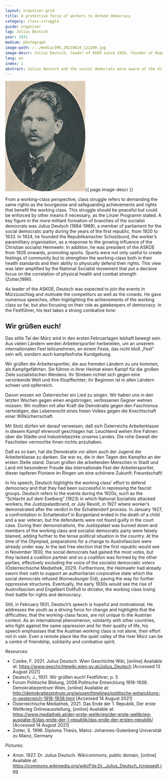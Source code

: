 ```yaml
---
layout: organiser-grid
title: A protective force of workers to defend democracy
category: class-struggle
guide: organiser
tag: Julius Deutsch
year: 1931
medium: photograph
image-path: /../media/IMG_20210624_122209.jpg
image-descr: Julius Deutsch, leader of ASKÖ since 1926, founder of Republikanischer Schutzbund in 1924
lang: en
index: 1
abstract: Julius Deutsch and the social democrats were aware of the difficult political climate in Austria in the 1930s. Their political agend was much more foreceful than usually, motivating their supporters but also scaring other political parties.
---
```

<div class="grid-container">
    <div class="grid-item" id="exhibit-image"><img src="/../media/Dr._Julius_Deutsch.jpg" class="img-fluid" alt="{{ page.image-descr }}">{{ page.image-descr }}</div>
    <div class="grid-item" class="infotext">
        <p>From a working-class perspective, class struggle refers to demanding the same rights as the bourgeoise and safeguarding achievements and rights that benefit the working class. This struggle should be peaceful but could be enforced by other means if necessary, as the Linzer Programm stated. A key figure in the more militant formation of branches of the socialist democrats was Julius Deutsch (1884-1968), a member of parliament for the social democratic party during the years of the first republic, from 1920 to 1933. In 1924, he founded the Republikanischer Schutzbund, the worker’s paramilitary organisation, as a response to the growing influence of the Christian socialist Heimwehr. In addition, he was president of the ASKOE from 1926 onwards, promoting sports. Sports were not only useful to create feelings of community but to strengthen the working-class both in their health standards and their ability to physically defend their rights. This view was later amplified by the National Socialist movement that put a decisive focus on the correlation of physical health and combat strength (Zotter,1996).</p>
        <p>As leader of the ASKOE, Deutsch was expected to join the events in Mürzzuschlag and motivate the competitors as well as the crowds. He gave numerous speeches, often highlighting the achievements of the working class so far, but also focusing on their role as gatekeepers of democracy. In the Festführer, his text takes a strong combative tone:</p>
    </div>
    <div class="grid-item" class="quote">
        <h2 class="quote-headline">Wir grüßen euch!</h2>
        <p>Das stille Tal der Mürz wird in den ersten Februartagen lebhaft bewegt sein. Aus vielen Ländern werden Arbeitersportler herbeieilen, um an unserem internationalen Fest teilzunehmen, an einem Feste, das nicht bloß „Fest“ sein will, sondern auch kampfesfrohe Kundgebung.</p>
        <p>Wir grüßen die Arbeitersportler, die aus fremden Ländern zu uns kommen, als Kampfgefährten. Sie führen in ihrer Heimat einen Kampf für die großen Ziele sozialistischen Werdens. Ihr Streben richtet sich gegen eine versinkende Welt und ihre Klopffechter; ihr Beginnen ist in allen Ländern schwer und opferreich.</p>
        <p>Davon wissen wir Österreicher ein Lied zu singen. Wir haben uns in den letzten Wochen gegen einen engstirnigen, verbissenen Gegner wehren müssen. Wir mußten mit aller Kraft die Demokratie gegen den Faschismus verteidigen, das Lebensrecht eines freien Volkes gegen die Knechtschaft einer Willkürherrschaft.</p>
        <p>Mit Stolz dürfen wir darauf verweisen, daß sich Österreichs Arbeiterklasse in diesem Kampf ehrenvoll geschlagen hat. Leuchtend wehen ihre Fahnen über die Städte und Industriebezirke unseres Landes. Die rohe Gewalt der Faschisten vermochte ihnen nichts anzuhaben.</p>
        <p>Daß es so kam, hat die Demokratie vor allem auch der Jugend der Arbeiterklasse zu danken. Sie war es, die in den Tagen des Kampfes an der ersten Stelle stand. Darum grüßen die arbeitenden Menschen in Stadt und Land mit besonderer Freude das internationale Fest der Arbeitersportler, dieser tapferen Pioniere im Ringen um eine schönere Zukunft: Freundschaft!</p>
    </div>
    <div class="grid-item" class="infotext">
        <p>In his speech, Deutsch highlights the working class’ effort to defend democracy and that they had been successful in repressing the fascist groups. Deutsch refers to the events during the 1920s, such as the “Schlacht auf dem Exelberg” (1923) in which National Socialists attacked workers, the Justizpalastbrand, or July Revolt, in 1927 where worker’s demonstrated after the verdict in the Schattendorf process. In January 1927, a confrontation in Schattendorf in Burgenland ended in the death of a child and a war veteran, but the defendants were not found guilty in the court case. During their demonstrations, the Justizpalast was burned down and members of the working class and socialist democratic party were falsely blamed, adding further to the tense political situation in the country. At the time of the Olympiad, preparations for a change to Austrofascism were already under way. In the last free election that the first republic would see in November 1930, the social democrats had gained the most votes, but they lacked a coalition partner and so a coalition was formed by the other parties, effectively excluding the voice of the socialist democratic voters (Österreichische Mediathek, 2021). Furthermore, the Heimwehr had already sworn their oath to support an authoritarian corporative state which the social democrats refused (Korneuburger Eid), paving the way for further oppressive structures. Eventually, the early 1930s would see the rise of Austrofascism and Engelbert Dollfuß to dictator, the working class losing their battle for rights and democracy.</p>
        <p>Still, in February 1931, Deutsch’s speech is hopeful and motivational. He addresses the youth as a driving force for change and highlights that the difficulties, that the working-class faces, are not unique to the Austrian context. As an international phenomenon, solidarity with other countries, who fight against the same oppression and for their quality of life, his speech emphasises that the Austrian working class is not alone, their effort not in vain. Even a remote place like the quiet valley of the river Mürz can be a centre of friendship, solidarity and combative spirit.</p>
    </div>
    <div class="resources">
      <div class="resource-title">Resources:</div>
        <ul>
            <li>Czeike, F. 2021. Julius Deutsch. <span id="source">Wien Geschichte Wiki</span>, [online] Available at: <a href="https://www.geschichtewiki.wien.gv.at/Julius_Deutsch">https://www.geschichtewiki.wien.gv.at/Julius_Deutsch</a> [Accessed 13 August 2021]</li>
            <li>Deutsch, J., 1931. Wir grüßen euch! <span id="source">Festführer</span>, p. 5</li>
            <li>Forum Politische Bildung, 2008.Politische Entwicklung 1918-1938. <span id="source">Demokratiezentrum Wien</span>, [online] Available at: <a href="http://demokratiezentrum.org/wissen/timelines/politische-entwicklung-in-oesterreich-1918-1938.html">http://demokratiezentrum.org/wissen/timelines/politische-entwicklung-in-oesterreich-1918-1938.html</a> [Accessed 14 August 2021]</li>
            <li>Österreichische Mediathek, 2021. Das Ende der 1. Republik, <span id="source">Der erste Weltkrieg Onlineausstellung</span>, [online] Available at: <a href="https://www.mediathek.at/der-erste-weltkrieg/der-erste-weltkrieg-ausgabe-6/das-ende-der-1-republik/das-ende-der-ersten-republik/">https://www.mediathek.at/der-erste-weltkrieg/der-erste-weltkrieg-ausgabe-6/das-ende-der-1-republik/das-ende-der-ersten-republik/</a> [Accessed 14 August 2021]</li>
            <li>Zotter, S. 1996. <span id="source">Diploma Thesis</span>, Mainz: Johannes-Gutenberg Universität zu Mainz, Germany</li>
        </ul>
    <div class="resources">
      <div class="resource-title">Pictures:</div>
        <ul>
            <li>Anon. 1927. Dr. Julius Deutsch. <span id="source">Wikicommons, public domain</span>, [online] Available at: <a href="https://commons.wikimedia.org/wiki/File:Dr._Julius_Deutsch_(cropped).jpg">https://commons.wikimedia.org/wiki/File:Dr._Julius_Deutsch_(cropped).jpg</a></li>
        </ul>
    </div>
</div>